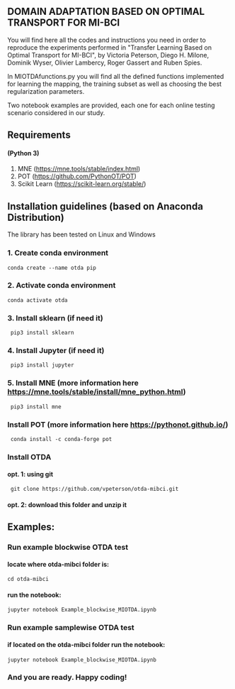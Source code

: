 ## DOMAIN ADAPTATION BASED ON OPTIMAL TRANSPORT FOR MI-BCI

You will find here all the codes and instructions you need in order to reproduce the experiments performed in "Transfer Learning Based on Optimal Transport for MI-BCI", by Victoria Peterson, Diego H. Milone, Dominik Wyser, Olivier Lambercy, Roger Gassert and Ruben Spies.

In MIOTDAfunctions.py you will find all the defined functions implemented for learning the mapping, the training subset as well as choosing the best regularization parameters. 

Two notebook examples are provided, each one for each online testing scenario considered in our study. 

## Requirements 
#### (Python 3)
1) MNE (https://mne.tools/stable/index.html)
2) POT (https://github.com/PythonOT/POT)
3) Scikit Learn (https://scikit-learn.org/stable/)

## Installation guidelines (based on Anaconda Distribution)
The library has been tested on Linux and Windows
### 1. Create conda environment
```
conda create --name otda pip
```

### 2. Activate conda environment
```
conda activate otda
```

### 3. Install sklearn (if need it)
```
 pip3 install sklearn
 ```

### 4. Install Jupyter (if need it)
```
 pip3 install jupyter
 ```

### 5. Install MNE (more information here https://mne.tools/stable/install/mne_python.html)
```
 pip3 install mne
 ```

### Install POT (more information here https://pythonot.github.io/)
```
 conda install -c conda-forge pot
 ```

### Install OTDA
#### opt. 1: using git
```
 git clone https://github.com/vpeterson/otda-mibci.git
```

#### opt. 2: download this folder and unzip it

## Examples:
### Run example blockwise OTDA test
#### locate where otda-mibci folder is:
```
cd otda-mibci
```

#### run the notebook:
```
jupyter notebook Example_blockwise_MIOTDA.ipynb
```

### Run example samplewise OTDA test
#### if located on the otda-mibci folder run the notebook:
```
jupyter notebook Example_blockwise_MIOTDA.ipynb
```


### And you are ready. Happy coding!

